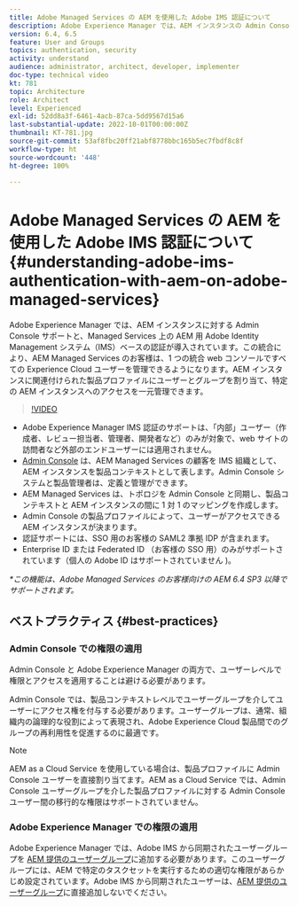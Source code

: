 ```yaml
---
title: Adobe Managed Services の AEM を使用した Adobe IMS 認証について
description: Adobe Experience Manager では、AEM インスタンスの Admin Console サポートと、Managed Services 上の AEM の Adobe IMS（Identity Management システム）ベースの認証が導入されています。この統合により、AEM Managed Services のお客様は、1 つの統合 web コンソールですべての Experience Cloud ユーザーを管理できるようになります。AEM インスタンスに関連付けられた製品プロファイルにユーザーとグループを割り当て、特定の AEM インスタンスへのアクセスを一元管理できます。
version: 6.4, 6.5
feature: User and Groups
topics: authentication, security
activity: understand
audience: administrator, architect, developer, implementer
doc-type: technical video
kt: 781
topic: Architecture
role: Architect
level: Experienced
exl-id: 52dd8a3f-6461-4acb-87ca-5dd9567d15a6
last-substantial-update: 2022-10-01T00:00:00Z
thumbnail: KT-781.jpg
source-git-commit: 53af8fbc20ff21abf8778bbc165b5ec7fbdf8c8f
workflow-type: ht
source-wordcount: '448'
ht-degree: 100%

---
```


# Adobe Managed Services の AEM を使用した Adobe IMS 認証について{#understanding-adobe-ims-authentication-with-aem-on-adobe-managed-services}

Adobe Experience Manager では、AEM インスタンスに対する Admin Console サポートと、Managed Services 上の AEM 用 Adobe Identity Management システム（IMS）ベースの認証が導入されています。この統合により、AEM Managed Services のお客様は、1 つの統合 web コンソールですべての Experience Cloud ユーザーを管理できるようになります。AEM インスタンスに関連付けられた製品プロファイルにユーザーとグループを割り当て、特定の AEM インスタンスへのアクセスを一元管理できます。

>[!VIDEO](https://video.tv.adobe.com/v/26170?quality=12&learn=on)

* Adobe Experience Manager IMS 認証のサポートは、「内部」ユーザー（作成者、レビュー担当者、管理者、開発者など）のみが対象で、web サイトの訪問者など外部のエンドユーザーには適用されません。
* [Admin Console](https://adminconsole.adobe.com/) は、AEM Managed Services の顧客を IMS 組織として、AEM インスタンスを製品コンテキストとして表します。Admin Console システムと製品管理者は、定義と管理ができます。
* AEM Managed Services は、トポロジを Admin Console と同期し、製品コンテキストと AEM インスタンスの間に 1 対 1 のマッピングを作成します。
* Admin Console の製品プロファイルによって、ユーザーがアクセスできる AEM インスタンスが決まります。
* 認証サポートには、SSO 用のお客様の SAML2 準拠 IDP が含まれます。
* Enterprise ID または Federated ID （お客様の SSO 用）のみがサポートされています（個人の Adobe ID はサポートされていません )。

*&#42;この機能は、Adobe Managed Services のお客様向けの AEM 6.4 SP3 以降でサポートされます。*

## ベストプラクティス {#best-practices}

### Admin Console での権限の適用

Admin Console と Adobe Experience Manager の両方で、ユーザーレベルで権限とアクセスを適用することは避ける必要があります。

Admin Console では、製品コンテキストレベルでユーザーグループを介してユーザーにアクセス権を付与する必要があります。ユーザーグループは、通常、組織内の論理的な役割によって表現され、Adobe Experience Cloud 製品間でのグループの再利用性を促進するのに最適です。

>[!NOTE]
>
> AEM as a Cloud Service を使用している場合は、製品プロファイルに Admin Console ユーザーを直接割り当てます。AEM as a Cloud Service では、Admin Console ユーザーグループを介した製品プロファイルに対する Admin Console ユーザー間の移行的な権限はサポートされていません。

### Adobe Experience Manager での権限の適用

Adobe Experience Manager では、Adobe IMS から同期されたユーザーグループを [AEM 提供のユーザーグループ](https://experienceleague.adobe.com/docs/experience-manager-65/administering/security/security.html?lang=ja)に追加する必要があります。このユーザーグループには、AEM で特定のタスクセットを実行するための適切な権限があらかじめ設定されています。Adobe IMS から同期されたユーザーは、[AEM 提供のユーザーグループ](https://experienceleague.adobe.com/docs/experience-manager-65/administering/security/security.html?lang=ja)に直接追加しないでください。
